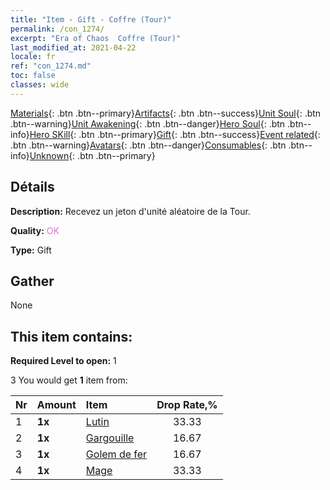 ```yaml
---
title: "Item - Gift - Coffre (Tour)"
permalink: /con_1274/
excerpt: "Era of Chaos  Coffre (Tour)"
last_modified_at: 2021-04-22
locale: fr
ref: "con_1274.md"
toc: false
classes: wide
---
```

 [Materials](/ItemsFR/){: .btn .btn--primary}[Artifacts](/ItemsFR/Artifacts/){: .btn .btn--success}[Unit Soul](/ItemsFR/UnitSoul/){: .btn .btn--warning}[Unit Awakening](/ItemsFR/UnitAwakening/){: .btn .btn--danger}[Hero Soul](/ItemsFR/HeroSoul/){: .btn .btn--info}[Hero SKill](/ItemsFR/HeroSkill/){: .btn .btn--primary}[Gift](/ItemsFR/Gift/){: .btn .btn--success}[Event related](/ItemsFR/Events/){: .btn .btn--warning}[Avatars](/ItemsFR/Avatars/){: .btn .btn--danger}[Consumables](/ItemsFR/Consumables/){: .btn .btn--info}[Unknown](/ItemsFR/Unknown/){: .btn .btn--primary}

## Détails
 **Description:** Recevez un jeton d'unité aléatoire de la Tour.

 **Quality:** <span style="color: #DA70D6">OK</span>

 **Type:** Gift

## Gather

  None

## This item contains:

 **Required Level to open:** 1

 3 You would get **1** item  from:

  | Nr | Amount |     Item    | Drop Rate,% |
  |:---|:-------|:------------|:---------:|
  | 1 |  **1x** | [Lutin](/ItemsFR/unt_235/) | 33.33 | 
  | 2 |  **1x** | [Gargouille](/ItemsFR/unt_236/) | 16.67 | 
  | 3 |  **1x** | [Golem de fer](/ItemsFR/unt_237/) | 16.67 | 
  | 4 |  **1x** | [Mage](/ItemsFR/unt_238/) | 33.33 | 
